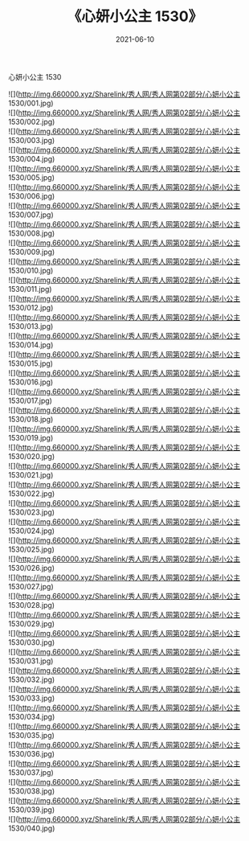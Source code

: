 ﻿---
layout: post
title:  《心妍小公主 1530》
date:   2021-06-10
img: http://img.660000.xyz/Sharelink/秀人网/秀人网第02部分/心妍小公主 1530/000.jpg
categories: [美女, 清纯, 唯美]
---

心妍小公主 1530

  ![](http://img.660000.xyz/Sharelink/秀人网/秀人网第02部分/心妍小公主 1530/001.jpg) <br> ![](http://img.660000.xyz/Sharelink/秀人网/秀人网第02部分/心妍小公主 1530/002.jpg) <br> ![](http://img.660000.xyz/Sharelink/秀人网/秀人网第02部分/心妍小公主 1530/003.jpg) <br> ![](http://img.660000.xyz/Sharelink/秀人网/秀人网第02部分/心妍小公主 1530/004.jpg) <br> ![](http://img.660000.xyz/Sharelink/秀人网/秀人网第02部分/心妍小公主 1530/005.jpg) <br> ![](http://img.660000.xyz/Sharelink/秀人网/秀人网第02部分/心妍小公主 1530/006.jpg) <br> ![](http://img.660000.xyz/Sharelink/秀人网/秀人网第02部分/心妍小公主 1530/007.jpg) <br> ![](http://img.660000.xyz/Sharelink/秀人网/秀人网第02部分/心妍小公主 1530/008.jpg) <br> ![](http://img.660000.xyz/Sharelink/秀人网/秀人网第02部分/心妍小公主 1530/009.jpg) <br> ![](http://img.660000.xyz/Sharelink/秀人网/秀人网第02部分/心妍小公主 1530/010.jpg) <br> ![](http://img.660000.xyz/Sharelink/秀人网/秀人网第02部分/心妍小公主 1530/011.jpg) <br> ![](http://img.660000.xyz/Sharelink/秀人网/秀人网第02部分/心妍小公主 1530/012.jpg) <br> ![](http://img.660000.xyz/Sharelink/秀人网/秀人网第02部分/心妍小公主 1530/013.jpg) <br> ![](http://img.660000.xyz/Sharelink/秀人网/秀人网第02部分/心妍小公主 1530/014.jpg) <br> ![](http://img.660000.xyz/Sharelink/秀人网/秀人网第02部分/心妍小公主 1530/015.jpg) <br> ![](http://img.660000.xyz/Sharelink/秀人网/秀人网第02部分/心妍小公主 1530/016.jpg) <br> ![](http://img.660000.xyz/Sharelink/秀人网/秀人网第02部分/心妍小公主 1530/017.jpg) <br> ![](http://img.660000.xyz/Sharelink/秀人网/秀人网第02部分/心妍小公主 1530/018.jpg) <br> ![](http://img.660000.xyz/Sharelink/秀人网/秀人网第02部分/心妍小公主 1530/019.jpg) <br> ![](http://img.660000.xyz/Sharelink/秀人网/秀人网第02部分/心妍小公主 1530/020.jpg) <br> ![](http://img.660000.xyz/Sharelink/秀人网/秀人网第02部分/心妍小公主 1530/021.jpg) <br> ![](http://img.660000.xyz/Sharelink/秀人网/秀人网第02部分/心妍小公主 1530/022.jpg) <br> ![](http://img.660000.xyz/Sharelink/秀人网/秀人网第02部分/心妍小公主 1530/023.jpg) <br> ![](http://img.660000.xyz/Sharelink/秀人网/秀人网第02部分/心妍小公主 1530/024.jpg) <br> ![](http://img.660000.xyz/Sharelink/秀人网/秀人网第02部分/心妍小公主 1530/025.jpg) <br> ![](http://img.660000.xyz/Sharelink/秀人网/秀人网第02部分/心妍小公主 1530/026.jpg) <br> ![](http://img.660000.xyz/Sharelink/秀人网/秀人网第02部分/心妍小公主 1530/027.jpg) <br> ![](http://img.660000.xyz/Sharelink/秀人网/秀人网第02部分/心妍小公主 1530/028.jpg) <br> ![](http://img.660000.xyz/Sharelink/秀人网/秀人网第02部分/心妍小公主 1530/029.jpg) <br> ![](http://img.660000.xyz/Sharelink/秀人网/秀人网第02部分/心妍小公主 1530/030.jpg) <br> ![](http://img.660000.xyz/Sharelink/秀人网/秀人网第02部分/心妍小公主 1530/031.jpg) <br> ![](http://img.660000.xyz/Sharelink/秀人网/秀人网第02部分/心妍小公主 1530/032.jpg) <br> ![](http://img.660000.xyz/Sharelink/秀人网/秀人网第02部分/心妍小公主 1530/033.jpg) <br> ![](http://img.660000.xyz/Sharelink/秀人网/秀人网第02部分/心妍小公主 1530/034.jpg) <br> ![](http://img.660000.xyz/Sharelink/秀人网/秀人网第02部分/心妍小公主 1530/035.jpg) <br> ![](http://img.660000.xyz/Sharelink/秀人网/秀人网第02部分/心妍小公主 1530/036.jpg) <br> ![](http://img.660000.xyz/Sharelink/秀人网/秀人网第02部分/心妍小公主 1530/037.jpg) <br> ![](http://img.660000.xyz/Sharelink/秀人网/秀人网第02部分/心妍小公主 1530/038.jpg) <br> ![](http://img.660000.xyz/Sharelink/秀人网/秀人网第02部分/心妍小公主 1530/039.jpg) <br> ![](http://img.660000.xyz/Sharelink/秀人网/秀人网第02部分/心妍小公主 1530/040.jpg) <br>